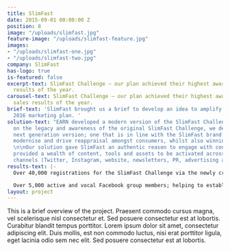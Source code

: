 ```yaml
---
title: SlimFast
date: 2015-09-01 00:00:00 Z
position: 8
image: "/uploads/slimfast.jpg"
feature-image: "/uploads/slimfast-feature.jpg"
images:
- "/uploads/slimfast-one.jpg"
- "/uploads/slimfast-two.jpg"
company: SlimFast
has-logo: true
is-featured: false
excerpt-text: SlimFast Challenge – our plan achieved their highest awareness and sales
  results of the year.
carousel-text: SlimFast Challenge – our plan achieved their highest awareness and
  sales results of the year.
brief-text: 'SlimFast brought us a brief to develop an idea to amplify their existing
  2016 marketing plan. '
solution-text: "EARN developed a modern version of the SlimFast Challenge. Building
  on the legacy and awareness of the original SlimFast Challenge, we developed the
  next generation version; one that is in line with the SlimFast brand’s vision to
  modernise and drive reappraisal amongst consumers, whilst also winning new consumers.
  \n\nOur solution gave SlimFast an authentic reason to engage with consumers and
  provided a wealth of content, tools and assets to be activated across all of their
  channels (Twitter, Instagram, website, newsletters, PR, advertising and ambassadors.)"
results-text: |-
  Over 40,000 registrations for the SlimFast Challenge via the newly created app.

  Over 5,000 active and vocal Facebook group members; helping to establish a community around the brand supporting each other and engaging with SlimFast.
layout: project
---
```


This is a brief overview of the project. Praesent commodo cursus magna, vel scelerisque nisl consectetur et. Sed posuere consectetur est at lobortis. Curabitur blandit tempus porttitor. Lorem ipsum dolor sit amet, consectetur adipiscing elit. Duis mollis, est non commodo luctus, nisi erat porttitor ligula, eget lacinia odio sem nec elit. Sed posuere consectetur est at lobortis.